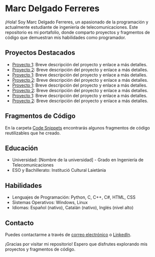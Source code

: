 # Marc Delgado Ferreres

¡Hola! Soy Marc Delgado Ferreres, un apasionado de la programación y actualmente estudiante de ingeniería de telecomunicaciones. 
Este repositorio es mi portafolio, donde comparto proyectos y fragmentos de código que demuestran mis habilidades como programador.

## Proyectos Destacados

- [Proyecto 1](./Projects/Proyecto1/README.md): Breve descripción del proyecto y enlace a más detalles.
- [Proyecto 2](./Projects/Proyecto2/README.md): Breve descripción del proyecto y enlace a más detalles.
- [Proyecto 1](./Projects/Proyecto1/README.md): Breve descripción del proyecto y enlace a más detalles.
- [Proyecto 2](./Projects/Proyecto2/README.md): Breve descripción del proyecto y enlace a más detalles.
- [Proyecto 1](./Projects/Proyecto1/README.md): Breve descripción del proyecto y enlace a más detalles.
- [Proyecto 2](./Projects/Proyecto2/README.md): Breve descripción del proyecto y enlace a más detalles.
- [Proyecto 1](./Projects/Proyecto1/README.md): Breve descripción del proyecto y enlace a más detalles.
- [Proyecto 2](./Projects/Proyecto2/README.md): Breve descripción del proyecto y enlace a más detalles.

## Fragmentos de Código

En la carpeta [Code Snippets](./Code%20Snippets/) encontrarás algunos fragmentos de código reutilizables que he creado.

## Educación

- Universidad: [Nombre de la universidad] - Grado en Ingeniería de Telecomunicaciones
- ESO y Bachillerato: Institució Cultural Laietània

## Habilidades

- Lenguajes de Programación: Python, C, C++, C#, HTML, CSS
- Sistemas Operativos: Windows, Linux
- Idiomas: Español (nativo), Catalán (nativo), Inglés (nivel alto)

## Contacto

Puedes contactarme a través de [correo electrónico](mailto:tuemail@example.com) o [LinkedIn](https://www.linkedin.com/in/tuperfil).

¡Gracias por visitar mi repositorio! Espero que disfrutes explorando mis proyectos y fragmentos de código.
